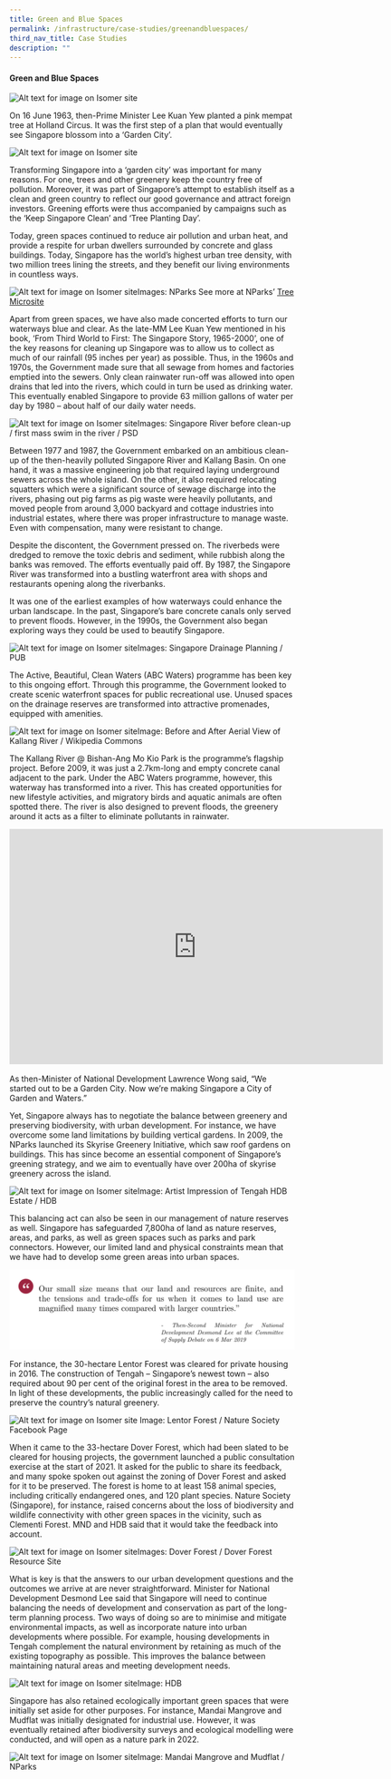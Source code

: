 ```yaml
---
title: Green and Blue Spaces
permalink: /infrastructure/case-studies/greenandbluespaces/
third_nav_title: Case Studies
description: ""
---
```





#### Green and Blue Spaces

![Alt text for image on Isomer site](/images/infrastructure/case-studies-urban-planning/upcs-9.png)

On 16 June 1963, then-Prime Minister Lee Kuan Yew planted a pink mempat tree at Holland Circus. It was the first step of a plan that would eventually see Singapore blossom into a ‘Garden City’.

![Alt text for image on Isomer site](/images/infrastructure/case-studies-urban-planning/upcs-10.png)

Transforming Singapore into a ‘garden city’ was important for many reasons. For one, trees and other greenery keep the country free of pollution. Moreover, it was part of Singapore’s attempt to establish itself as a clean and green country to reflect our good governance and attract foreign investors. Greening efforts were thus accompanied by campaigns such as the ‘Keep Singapore Clean’ and ‘Tree Planting Day’.

Today, green spaces continued to reduce air pollution and urban heat, and provide a respite for urban dwellers surrounded by concrete and glass buildings. Today, Singapore has the world’s highest urban tree density, with two million trees lining the streets, and they benefit our living environments in countless ways.

![Alt text for image on Isomer site](/images/infrastructure/case-studies-urban-planning/upcs-11.png)Images: NParks See more at NParks’ [Tree Microsite](https://www.nparks.gov.sg/treessg/learn/benefits-of-trees)

Apart from green spaces, we have also made concerted efforts to turn our waterways blue and clear. As the late-MM Lee Kuan Yew mentioned in his book, ‘From Third World to First: The Singapore Story, 1965-2000’, one of the key reasons for cleaning up Singapore was to allow us to collect as much of our rainfall (95 inches per year) as possible. Thus, in the 1960s and 1970s, the Government made sure that all sewage from homes and factories emptied into the sewers. Only clean rainwater run-off was allowed into open drains that led into the rivers, which could in turn be used as drinking water. This eventually enabled Singapore to provide 63 million gallons of water per day by 1980 – about half of our daily water needs.

![Alt text for image on Isomer site](/images/infrastructure/case-studies-urban-planning/upcs-12.png)Images: Singapore River before clean-up / first mass swim in the river / PSD

Between 1977 and 1987, the Government embarked on an ambitious clean-up of the then-heavily polluted Singapore River and Kallang Basin. On one hand, it was a massive engineering job that required laying underground sewers across the whole island. On the other, it also required relocating squatters which were a significant source of sewage discharge into the rivers, phasing out pig farms as pig waste were heavily pollutants, and moved people from around 3,000 backyard and cottage industries into industrial estates, where there was proper infrastructure to manage waste. Even with compensation, many were resistant to change.

Despite the discontent, the Government pressed on. The riverbeds were dredged to remove the toxic debris and sediment, while rubbish along the banks was removed. The efforts eventually paid off. By 1987, the Singapore River was transformed into a bustling waterfront area with shops and restaurants opening along the riverbanks.

It was one of the earliest examples of how waterways could enhance the urban landscape. In the past, Singapore’s bare concrete canals only served to prevent floods. However, in the 1990s, the Government also began exploring ways they could be used to beautify Singapore.

![Alt text for image on Isomer site](/images/infrastructure/case-studies-urban-planning/upcs-13.png)Images: Singapore Drainage Planning / PUB

The Active, Beautiful, Clean Waters (ABC Waters) programme has been key to this ongoing effort. Through this programme, the Government looked to create scenic waterfront spaces for public recreational use. Unused spaces on the drainage reserves are transformed into attractive promenades, equipped with amenities.

![Alt text for image on Isomer site](/images/infrastructure/case-studies-urban-planning/upcs-14.png)Image: Before and After Aerial View of Kallang River / Wikipedia Commons

The Kallang River @ Bishan-Ang Mo Kio Park is the programme’s flagship project. Before 2009, it was just a 2.7km-long and empty concrete canal adjacent to the park. Under the ABC Waters programme, however, this waterway has transformed into a river. This has created opportunities for new lifestyle activities, and migratory birds and aquatic animals are often spotted there. The river is also designed to prevent floods, the greenery around it acts as a filter to eliminate pollutants in rainwater.

<iframe width="660" height="415" src="https://www.youtube.com/embed/voZDyh86tsA" title="YouTube video player" frameborder="0" allow="accelerometer; autoplay; clipboard-write; encrypted-media; gyroscope; picture-in-picture" allowfullscreen></iframe>

As then-Minister of National Development Lawrence Wong said, “We started out to be a Garden City. Now we’re making Singapore a City of Garden and Waters.”

Yet, Singapore always has to negotiate the balance between greenery and preserving biodiversity, with urban development. For instance, we have overcome some land limitations by building vertical gardens. In 2009, the NParks launched its Skyrise Greenery Initiative, which saw roof gardens on buildings. This has since become an essential component of Singapore’s greening strategy, and we aim to eventually have over 200ha of skyrise greenery across the island.

![Alt text for image on Isomer site](/images/infrastructure/case-studies-urban-planning/upcs-15.png)Image: Artist Impression of Tengah HDB Estate / HDB

This balancing act can also be seen in our management of nature reserves as well. Singapore has safeguarded 7,800ha of land as nature reserves, areas, and parks, as well as green spaces such as parks and park connectors. However, our limited land and physical constraints mean that we have had to develop some green areas into urban spaces.

![Alt text for image on Isomer site](/images/infrastructure/case-studies-urban-planning/screenshot%202021-07787.png)

For instance, the 30-hectare Lentor Forest was cleared for private housing in 2016. The construction of Tengah – Singapore’s newest town – also required about 90 per cent of the original forest in the area to be removed. In light of these developments, the public increasingly called for the need to preserve the country’s natural greenery.

![Alt text for image on Isomer site](/images/infrastructure/case-studies-urban-planning/upcs-16.png)
Image: Lentor Forest / Nature Society Facebook Page

When it came to the 33-hectare Dover Forest, which had been slated to be cleared for housing projects, the government launched a public consultation exercise at the start of 2021. It asked for the public to share its feedback, and many spoke spoken out against the zoning of Dover Forest and asked for it to be preserved. The forest is home to at least 158 animal species, including critically endangered ones, and 120 plant species. Nature Society (Singapore), for instance, raised concerns about the loss of biodiversity and wildlife connectivity with other green spaces in the vicinity, such as Clementi Forest. MND and HDB said that it would take the feedback into account.

![Alt text for image on Isomer site](/images/infrastructure/case-studies-urban-planning/upcs-17.png)Images: Dover Forest / Dover Forest Resource Site

What is key is that the answers to our urban development questions and the outcomes we arrive at are never straightforward. Minister for National Development Desmond Lee said that Singapore will need to continue balancing the needs of development and conservation as part of the long-term planning process. Two ways of doing so are to minimise and mitigate environmental impacts, as well as incorporate nature into urban developments where possible. For example, housing developments in Tengah complement the natural environment by retaining as much of the existing topography as possible. This improves the balance between maintaining natural areas and meeting development needs.

![Alt text for image on Isomer site](/images/tengahtown.png)Image: HDB

Singapore has also retained ecologically important green spaces that were initially set aside for other purposes. For instance, Mandai Mangrove and Mudflat was initially designated for industrial use. However, it was eventually retained after biodiversity surveys and ecological modelling were conducted, and will open as a nature park in 2022.

![Alt text for image on Isomer site](/images/infrastructure/case-studies-urban-planning/upcs-19.png)Image: Mandai Mangrove and Mudflat / NParks
